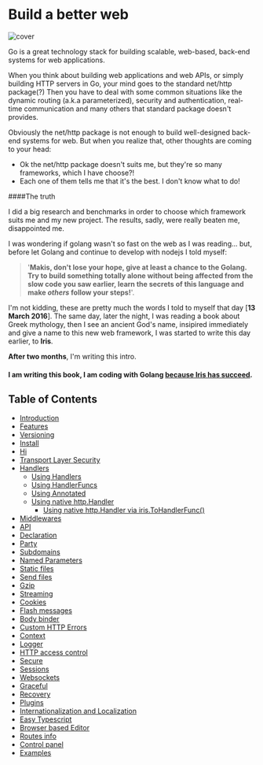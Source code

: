 # Build a better web

![cover](https://raw.githubusercontent.com/kataras/iris/gh-pages/assets/book/cover_1.png)

Go is a great technology stack for building scalable, web-based, back-end systems for web 
applications. 

When you think about building web applications and web APIs, or simply building HTTP servers in Go, your mind goes to the standard net/http package(?)
Then you have to deal with some common situations like the dynamic routing (a.k.a parameterized), security and authentication, real-time communication and many others that standard package doesn't provides. 

Obviously the net/http package is not enough to build well-designed back-end systems for web. But when you realize that, other thoughts are coming to your head:

- Ok the net/http package doesn't suits me, but they're so many frameworks, which I have choose?!
- Each one of them tells me that it's the best. I don't know what to do!

####The truth

I did a big research and benchmarks in order to choose which framework suits me and my new project. The results, sadly, were really beaten me, disappointed me.

I was wondering if golang wasn't so fast on the web as I was reading... but, before let Golang and continue to develop with nodejs I told myself:

> '**Makis, don't lose your hope, give at least a chance to the Golang. Try to build something totally alone without being affected from the slow code you saw earlier, learn the secrets of this language and make *others* follow your steps!**'.



I'm not kidding, these are pretty much the words I told to myself that day [**13 March 2016**]. The same day, later the night, I was reading a book about Greek mythology, then I see an ancient God's name, insipired immediately and give a name to this new web framework, I was started to write this day earlier, to **Iris**.

**After two months**, I'm writing this intro. 

#### I am writing this book, I am coding with Golang [because Iris has succeed](https://github.com/kataras/iris#benchmarks).

## Table of Contents

* [Introduction](README.md)
* [Features](features.md)
* [Versioning](versioning.md)
* [Install](install.md)
* [Hi](hi.md)
* [Transport Layer Security](tls.md)
* [Handlers](handlers.md)
   * [Using Handlers](using-handlers.md)
   * [Using HandlerFuncs](using-handlerfuncs.md)
   * [Using Annotated](using-annotated.md)
   * [Using native http.Handler](using-native-httphandler.md)
       * [Using native http.Handler via iris.ToHandlerFunc()](using-native-httphandler-via-tohandlerfunc.md)
* [Middlewares](middlewares.md)
* [API](api.md)
* [Declaration](declaration.md)
* [Party](party.md)
* [Subdomains](subdomains.md)
* [Named Parameters](named-parameters.md)
* [Static files](static-files.md)
* [Send files](send-files.md)
* [Gzip](gzip.md)
* [Streaming](streaming.md)
* [Cookies](cookies.md)
* [Flash messages](flashmessages.md)
* [Body binder](request-body-bind.md)
* [Custom HTTP Errors](custom-http-errors.md)
* [Context](context.md)
* [Logger](logger.md)
* [HTTP access control](middleware-cors.md)
* [Secure](middleware-secure.md)
* [Sessions](package-sessions.md)
* [Websockets](package-websocket.md)
* [Graceful](package-graceful.md)
* [Recovery](middleware-recovery.md)
* [Plugins](plugins.md)
* [Internationalization and Localization](middleware-internationalization-and-localization.md)
* [Easy Typescript](plugin-typescript.md)
* [Browser based Editor](plugin-editor.md)
* [Routes info](plugin-routesinfo.md)
* [Control panel](plugin-iriscontrol.md)
* [Examples](https:/github.com/iris-contrib/examples)

